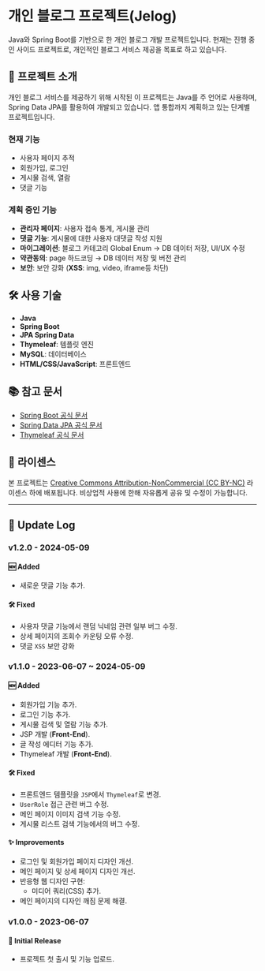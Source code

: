 # 개인 블로그 프로젝트(Jelog)

Java와 Spring Boot를 기반으로 한 개인 블로그 개발 프로젝트입니다. 현재는 진행 중인 사이드 프로젝트로, 개인적인 블로그 서비스 제공을 목표로 하고 있습니다.

## 🚀 프로젝트 소개

개인 블로그 서비스를 제공하기 위해 시작된 이 프로젝트는 Java를 주 언어로 사용하며, Spring Data JPA를 활용하여 개발되고 있습니다. 앱 통합까지 계획하고 있는 단계별 프로젝트입니다.

### 현재 기능
- 사용자 페이지 추적
- 회원가입, 로그인
- 게시물 검색, 열람
- 댓글 기능

### 계획 중인 기능
- **관리자 페이지**: 사용자 접속 통계, 게시물 관리
- **댓글 기능**: 게시물에 대한 사용자 대댓글 작성 지원
- **마이그레이션**: 블로그 카테고리 Global Enum → DB 데이터 저장, UI/UX 수정
- **약관동의**: page 하드코딩 → DB 데이터 저장 및 버전 관리
- **보안**: 보안 강화 (**XSS**: img, video, iframe등 차단)

## 🛠 사용 기술
- **Java**
- **Spring Boot**
- **JPA Spring Data**
- **Thymeleaf**: 템플릿 엔진
- **MySQL**: 데이터베이스
- **HTML/CSS/JavaScript**: 프론트엔드

## 📚 참고 문서
- [Spring Boot 공식 문서](https://docs.spring.io/spring-boot/docs/current/reference/html/)
- [Spring Data JPA 공식 문서](https://docs.spring.io/spring-data/jpa/docs/current/reference/html/)
- [Thymeleaf 공식 문서](https://www.thymeleaf.org/documentation.html)

## 📄 라이센스
본 프로젝트는 [Creative Commons Attribution-NonCommercial (CC BY-NC)](https://creativecommons.org/licenses/by-nc/4.0/) 라이센스 하에 배포됩니다. 비상업적 사용에 한해 자유롭게 공유 및 수정이 가능합니다.


---
## 🔄 Update Log

### v1.2.0 - 2024-05-09
#### 🆕 Added
- 새로운 댓글 기능 추가.

#### 🛠️ Fixed
- 사용자 댓글 기능에서 랜덤 닉네임 관련 일부 버그 수정.
- 상세 페이지의 조회수 카운팅 오류 수정.
- 댓글  `XSS` 보안 강화

### v1.1.0 - 2023-06-07 ~ 2024-05-09
#### 🆕 Added
- 회원가입 기능 추가.
- 로그인 기능 추가.
- 게시물 검색 및 열람 기능 추가.
- JSP 개발 (**Front-End**).
- 글 작성 에디터 기능 추가.
- Thymeleaf 개발 (**Front-End**).

#### 🛠️ Fixed
- 프론트엔드 템플릿을 `JSP`에서 `Thymeleaf`로 변경.
- `UserRole` 접근 관련 버그 수정.
- 메인 페이지 이미지 검색 기능 수정.
- 게시물 리스트 검색 기능에서의 버그 수정.

#### ✨ Improvements
- 로그인 및 회원가입 페이지 디자인 개선.
- 메인 페이지 및 상세 페이지 디자인 개선.
- 반응형 웹 디자인 구현:
    - 미디어 쿼리(CSS) 추가.
- 메인 페이지의 디자인 깨짐 문제 해결.

### v1.0.0 - 2023-06-07
#### 🎉 Initial Release
- 프로젝트 첫 출시 및 기능 업로드.
